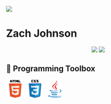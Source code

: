 
<img src="https://github.com/user-attachments/assets/7c258892-9b00-413f-af2c-ec7486151e20">
<h1>Zach Johnson</h1>
<p align='center'>
<img src="https://github-readme-stats.vercel.app/api?username=ZRJohnson&show_icons=true&count_private=true&theme=dark" width="350">
<img src="https://github-readme-stats.vercel.app/api/top-langs/?username=ZRJohnson&theme=dark" width="350">
</p>
<h2>🧰 Programming Toolbox</h2>
<p>
<img src="https://raw.githubusercontent.com/devicons/devicon/master/icons/html5/html5-original-wordmark.svg" width="50">
<img src="https://raw.githubusercontent.com/devicons/devicon/master/icons/css3/css3-original-wordmark.svg" width="50">
<img src="https://raw.githubusercontent.com/devicons/devicon/master/icons/java/java-original.svg" width="50">
</p>
